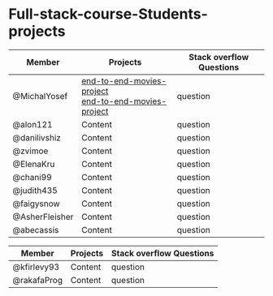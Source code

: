 # Full-stack-course-Students-projects



Member | Projects | Stack overflow Questions
------------ | ------------- | -------------
@MichalYosef | [end-to-end-movies-project](https://github.com/MichalYosef/end-to-end-movies-project) <br> [end-to-end-movies-project](https://github.com/MichalYosef/end-to-end-movies-project)| question
@alon121 | Content | question
@danilivshiz | Content | question
@zvimoe | Content| question
@ElenaKru | Content | question
@chani99 | Content | question
@judith435 | Content | question
@faigysnow | Content| question
@AsherFleisher | Content| question
@abecassis | Content| question



Member | Projects | Stack overflow Questions
------------ | ------------- | -------------
@kfirlevy93 | Content| question
@rakafaProg | Content| question

